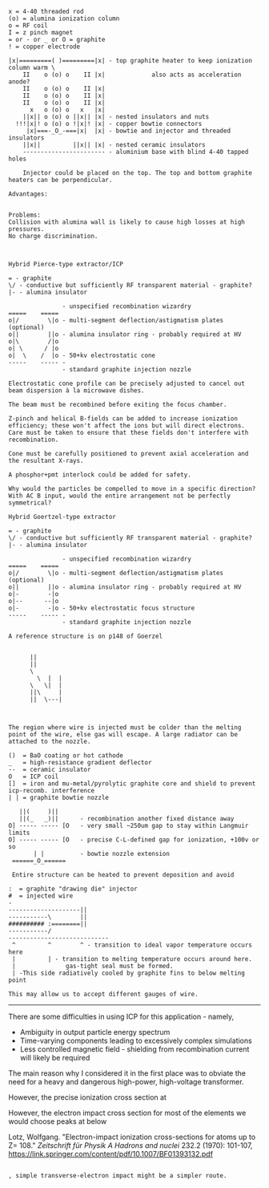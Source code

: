 

```BowtieML
x = 4-40 threaded rod
(o) = alumina ionization column
o = RF coil
I = z pinch magnet
= or - or _ or O = graphite
! = copper electrode

|x|=========( )=========|x| - top graphite heater to keep ionization column warm \
    II    o (o) o    II |x|				also acts as acceleration anode?
    II    o (o) o    II |x|
    II    o (o) o    II |x|
    II    o (o) o    II |x|
      x   o (o) o   x   |x|
    ||x|| o (o) o ||x|| |x|	- nested insulators and nuts
  !!!|x|! o (o) o !|x|! |x| - copper bowtie connectors
     |x|===-_O_-===|x| 	|x|	- bowtie and injector and threaded insulators
    ||x||		  ||x|| |x|	- nested ceramic insulators 
    -----------------------	- aluminium base with blind 4-40 tapped holes
    
    Injector could be placed on the top. The top and bottom graphite heaters can be perpendicular.
    
Advantages:


Problems:
Collision with alumina wall is likely to cause high losses at high pressures.
No charge discrimination.

    
```



```BowtieML
Hybrid Pierce-type extractor/ICP

= - graphite
\/ - conductive but sufficiently RF transparent material - graphite?
|- - alumina insulator

			   - unspecified recombination wizardry
=====    =====
o|/        \|o - multi-segment deflection/astigmatism plates (optional)
o||		   ||o - alumina insulator ring - probably required at HV
o|\        /|o
o| \      / |o
o|  \	 /  |o - 50+kv electrostatic cone
-----    ----- - 
			   - standard graphite injection nozzle
			   
Electrostatic cone profile can be precisely adjusted to cancel out beam dispersion à la microwave dishes.

The beam must be recombined before exiting the focus chamber. 

Z-pinch and helical B-fields can be added to increase ionization efficiency; these won't affect the ions but will direct electrons. Care must be taken to ensure that these fields don't interfere with recombination.

Cone must be carefully positioned to prevent axial acceleration and the resultant X-rays. 

A phosphor+pmt interlock could be added for safety.

Why would the particles be compelled to move in a specific direction? With AC B input, would the entire arrangement not be perfectly symmetrical? 
```




```BowtieML
Hybrid Goertzel-type extractor

= - graphite
\/ - conductive but sufficiently RF transparent material - graphite?
|- - alumina insulator

			   - unspecified recombination wizardry
=====    =====
o|/        \|o - multi-segment deflection/astigmatism plates (optional)
o||		   ||o - alumina insulator ring - probably required at HV
o|-        -|o
o|--      --|o
o|- 	   -|o - 50+kv electrostatic focus structure
-----    ----- - 
			   - standard graphite injection nozzle

A reference structure is on p148 of Goerzel
```
```

```

```
      ||
      ||
      \
        \  |  |
      \   \|  |
      ||\	  |
      ||  \---|
      
          

The region where wire is injected must be colder than the melting point of the wire, else gas will escape. A large radiator can be attached to the nozzle.

```

``` 
()  = BaO coating or hot cathode
_   = high-resistance gradient deflector
--  = ceramic insulator
O   = ICP coil
[] 	= iron and mu-metal/pyrolytic graphite core and shield to prevent icp-recomb. interference
| | = graphite bowtie nozzle

   ||(     )||
   ||(_   _)|| 	    - recombination another fixed distance away
O] ----- ----- [O   - very small ~250um gap to stay within Langmuir limits
O] ----- ----- [O   - precise C-L-defined gap for ionization, +100v or so
	   | |		    - bowtie nozzle extension
 ======_O_======
 
 Entire structure can be heated to prevent deposition and avoid 
```

```
:  = graphite "drawing die" injector
#  = injected wire
- 
--------------------||
-----------\		||
########## :========||
-----------/
----------------------------
 ^   	   ^	    ^ - transition to ideal vapor temperature occurs here
 |         | - transition to melting temperature occurs around here.
 |				gas-tight seal must be formed.
 | -This side radiatively cooled by graphite fins to below melting point

This may allow us to accept different gauges of wire.
```

<hr>

There are some difficulties in using ICP for this application - namely,

- Ambiguity in output particle energy spectrum
- Time-varying components leading to excessively complex simulations
- Less controlled magnetic field - shielding from recombination current will likely be required

The main reason why I considered it in the first place was to obviate the need for a heavy and dangerous high-power, high-voltage transformer. 



However, the precise ionization cross section at 

However, the electron impact cross section for most of the elements we would choose peaks at below 

Lotz, Wolfgang. "Electron-impact ionization cross-sections for atoms up to Z= 108." *Zeitschrift für Physik A Hadrons and nuclei* 232.2 (1970): 101-107, https://link.springer.com/content/pdf/10.1007/BF01393132.pdf

```

, simple transverse-electron impact might be a simpler route.


```



